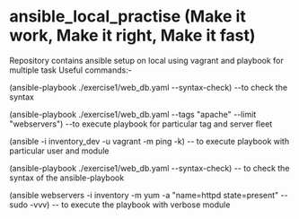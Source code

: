 # ansible_local_practise (Make it work, Make it right, Make it fast)
Repository contains ansible setup on local using vagrant and  playbook for multiple task 
 Useful commands:-

(ansible-playbook ./exercise1/web_db.yaml --syntax-check) --to check the syntax

(ansible-playbook ./exercise1/web_db.yaml --tags "apache" --limit "webservers") --to execute playbook for particular tag and server fleet

(ansible <ip address> -i inventory_dev -u vagrant -m ping -k) -- to execute playbook with particular user and module

(ansible-playbook ./exercise1/web_db.yaml --syntax-check) -- to check the syntax of the ansible-playbook

(ansible webservers -i inventory -m yum -a "name=httpd state=present" --sudo -vvv) -- to execute the playbook with verbose module
